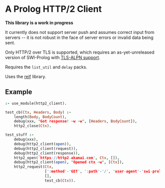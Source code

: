 # A Prolog HTTP/2 Client

**This library is a work in progress**

It currently does not support server push and assumes correct input from servers -- it is not robust in the face of server errors or invalid data being sent.

Only HTTP/2 over TLS is supported, which requires an as-yet-unreleased version of SWI-Prolog with [TLS-ALPN support](https://github.com/SWI-Prolog/packages-ssl/pull/130).

Requires the `list_util` and `delay` packs.

Uses the [reif](http://www.complang.tuwien.ac.at/ulrich/Prolog-inedit/swi/reif.pl) library.


## Example

```prolog
:- use_module(http2_client).

test_cb(Ctx, Headers, Body) :-
    length(Body, BodyCount),
    debug(xxx, "Got response! ~w ~w", [Headers, BodyCount]),
    http2_close(Ctx).

test_stuff :-
    debug(xxx),
    debug(http2_client(open)),
    debug(http2_client(request)),
    debug(http2_client(response)),
    http2_open('https://http2.akamai.com', Ctx, []),
    debug(http2_client(open), "Opened ctx ~w", [Ctx]),
    http2_request(Ctx,
                  [':method'-'GET', ':path'-'/', 'user-agent'-'swi-prolog'],
                  [],
                  test_cb(Ctx)).
```
